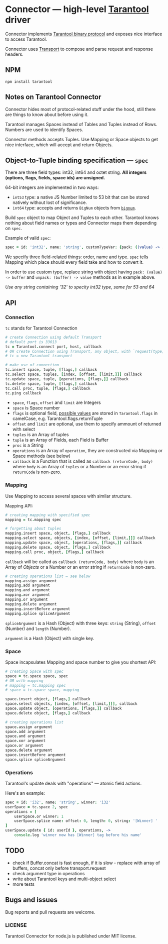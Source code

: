 # Connector — high-level [Tarantool](http://tarantool.org) driver

Connector implements [Tarantool binary protocol](https://github.com/mailru/tarantool/blob/master/doc/box-protocol.txt) and exposes nice interface to access Tarantool.

Connector uses [Transport](https://github.com/devgru/node-tarantool-transport) to compose and parse request and response headers.

## NPM

```shell
npm install tarantool
```

## Notes on Tarantool Connector

Connector hides most of protocol-related stuff under the hood, still there are things to know about before using it.

Tarantool manages Spaces instead of Tables and Tuples instead of Rows. Numbers are used to identify Spaces.

Connector methods accepts Tuples. Use Mapping or Space objects to get nice interface, which will accept and return Objects.

## Object-to-Tuple binding specification — `spec`

There are three field types: int32, int64 and octet string. **All integers (options, flags, fields, space ids) are unsigned.**

64-bit integers are implemented in two ways:
- `int53` type: a native JS Number limited to 53 bit that can be stored natively without lost of significance.
- `int64` type: accepts and returns `BigNum` objects from [`bignum`](https://github.com/justmoon/node-bignum).

Build `spec` object to map Object and Tuples to each other. Tarantool knows nothing about field names or types and Connector maps them depending on `spec`.

Example of valid `spec`:
```coffee
spec = id: 'int32', name: 'string', customTypeVar: {pack: ((value) -> ...), unpack: ((buffer) -> ...)}
```

We specify three field-related things: order, name and type. `spec` tells Mapping which place should every field take and how to convert it.

In order to use custom type, replace string with object having `pack: (value) -> buffer` and `unpack: (buffer) -> value` methods as in example above.

*Use any string containing '32' to specity int32 type, same for 53 and 64*

## API

### Connection

`tc` stands for Tarantool Connection

```coffee
# create Connection using default Transport
# default port is 33013
tc = Tarantool.connect port, host, callback
# OR create Connection using Transport, any object, with `request(type, body, callback)`
# tc = new Tarantool transport

# make use of connection
tc.insert space, tuple, [flags,] callback
tc.select space, tuples, [index, [offset, [limit,]]] callback
tc.update space, tuple, [operations, [flags,]] callback
tc.delete space, tuple, [flags,] callback
tc.call proc, tuple, [flags,] callback
tc.ping callback

```

- `space`, `flags`, `offset` and `limit` are Integers
- `space` is Space number
- `flags` is optional field, [possible values](https://github.com/mailru/tarantool/blob/master/doc/box-protocol.txt#L231) are stored in `Tarantool.flags` in camelCase, e.g. Tarantool.flags.returnTuple
- `offset` and `limit` are optional, use them to specify ammount of returned with select
- `tuples` is an Array of tuples
- `tuple` is an Array of Fields, each Field is Buffer
- `proc` is a String
- `operations` is an Array of `operation`, they are constructed via Mapping or Space methods (see below)
- `callback` is a Function that is called as `callback (returnCode, body)` where `body` is an Array of `tuples` or a Number or an error string if `returnCode` is non-zero.

### Mapping

Use Mapping to access several spaces with similar structure.

Mapping API:
```coffee
# creating mapping with specified spec
mapping = tc.mapping spec

# forgetting about tuples
mapping.insert space, object, [flags,] callback
mapping.select space, objects, [index, [offset, [limit,]]] callback
mapping.update space, object, [operations, [flags,]] callback
mapping.delete space, object, [flags,] callback
mapping.call proc, object, [flags,] callback
```

`callback` will be called as `callback (returnCode, body)` where `body` is an Array of *Objects* or a Number or an error string if `returnCode` is non-zero.

```coffee
# creating operations list — see below
mapping.assign argument
mapping.add argument
mapping.and argument
mapping.xor argument
mapping.or argument
mapping.delete argument
mapping.insertBefore argument
mapping.splice spliceArgument
```

`spliceArgument` is a Hash (Object) with three keys: `string` (String), `offset` (Number) and `length` (Number).

`argument` is a Hash (Object) with single key.


### Space

Space incapsulates Mapping and space number to give you shortest API:

```coffee
# creating Space with spec
space = tc.space space, spec
# OR with mapping
# mapping = tc.mapping spec
# space = tc.space space, mapping

space.insert object, [flags,] callback
space.select objects, [index, [offset, [limit,]]], callback
space.update object, [operations, [flags,]] callback
space.delete object, [flags,] callback

# creating operations list
space.assign argument
space.add argument
space.and argument
space.xor argument
space.or argument
space.delete argument
space.insertBefore argument
space.splice spliceArgument
```

### Operations

Tarantool's update deals with "operations" — atomic field actions.

Here's an example:

```coffee
spec = id: 'i32', name: 'string', winner: 'i32'
userSpace = tc.space 2, spec
operations = [
    userSpace.or winner: 1
    userSpace.splice name: offset: 0, length: 0, string: '[Winner] '
]
userSpace.update { id: userId }, operations, ->
    console.log 'winner now has [Winner] tag before his name'
```

## TODO
- check if Buffer.concat is fast enough, if it is slow - replace with array of buffers, concat only before transport.request
- check argument type in operations
- write about Tarantool keys and multi-object select
- more tests

## Bugs and issues
Bug reports and pull requests are welcome.

### LICENSE
Tarantool Connector for node.js is published under MIT license.
